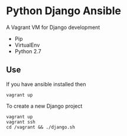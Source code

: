 # Python Django Ansible

A Vagrant VM for Django development

+ Pip
+ VirtualEnv
+ Python 2.7  

## Use

If you have ansible installed then

```
vagrant up
```

To create a new Django project

```
vagrant up
vagrant ssh
cd /vagrant && ./django.sh
```
